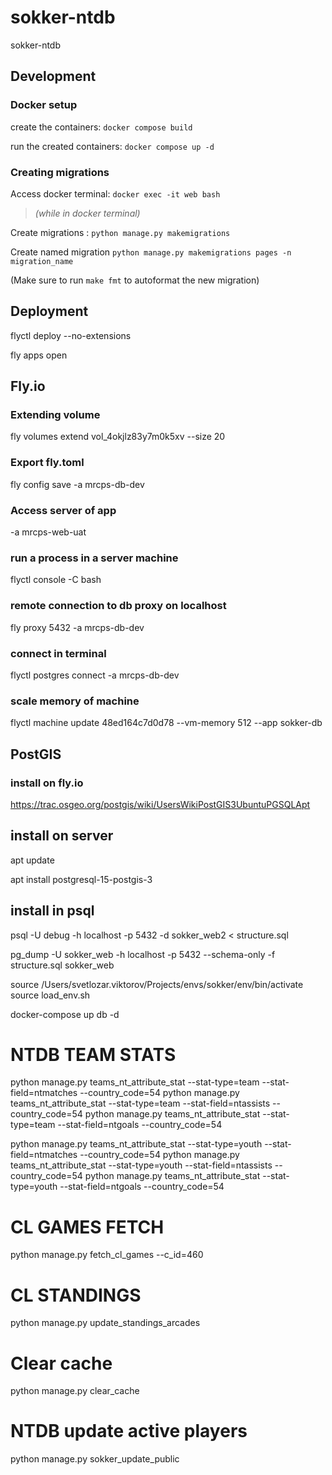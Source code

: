 # sokker-ntdb

sokker-ntdb

## Development

### Docker setup

create the containers:
`docker compose build`

run the created containers:
`docker compose up -d`

### Creating migrations

Access docker terminal:
`docker exec -it web bash`

> _(while in docker terminal)_

Create migrations :
`python manage.py makemigrations`

Create named migration
`python manage.py makemigrations pages -n migration_name`

(Make sure to run `make fmt` to autoformat the new migration)

## Deployment

flyctl deploy --no-extensions

fly apps open

## Fly.io

### Extending volume

fly volumes extend vol_4okjlz83y7m0k5xv --size 20

### Export fly.toml

fly config save -a mrcps-db-dev

### Access server of app

-a mrcps-web-uat

### run a process in a server machine

flyctl console -C bash

### remote connection to db proxy on localhost

fly proxy 5432 -a mrcps-db-dev

### connect in terminal

flyctl postgres connect -a mrcps-db-dev

### scale memory of machine

flyctl machine update 48ed164c7d0d78 --vm-memory 512 --app sokker-db

## PostGIS

### install on fly.io

https://trac.osgeo.org/postgis/wiki/UsersWikiPostGIS3UbuntuPGSQLApt

## install on server

apt update

apt install postgresql-15-postgis-3

## install in psql



 psql -U debug  -h localhost -p 5432 -d  sokker_web2 < structure.sql

 pg_dump -U sokker_web -h localhost -p  5432 --schema-only -f structure.sql sokker_web


source /Users/svetlozar.viktorov/Projects/envs/sokker/env/bin/activate
source load_env.sh 

docker-compose up db -d

# NTDB TEAM STATS
 python manage.py teams_nt_attribute_stat --stat-type=team --stat-field=ntmatches --country_code=54
 python manage.py teams_nt_attribute_stat --stat-type=team --stat-field=ntassists --country_code=54
 python manage.py teams_nt_attribute_stat --stat-type=team --stat-field=ntgoals --country_code=54

python manage.py teams_nt_attribute_stat --stat-type=youth --stat-field=ntmatches --country_code=54
python manage.py teams_nt_attribute_stat --stat-type=youth --stat-field=ntassists --country_code=54
python manage.py teams_nt_attribute_stat --stat-type=youth --stat-field=ntgoals --country_code=54

# CL GAMES FETCH
python manage.py fetch_cl_games --c_id=460

# CL STANDINGS
python manage.py update_standings_arcades

# Clear cache
python manage.py clear_cache

# NTDB update active players
python manage.py sokker_update_public
